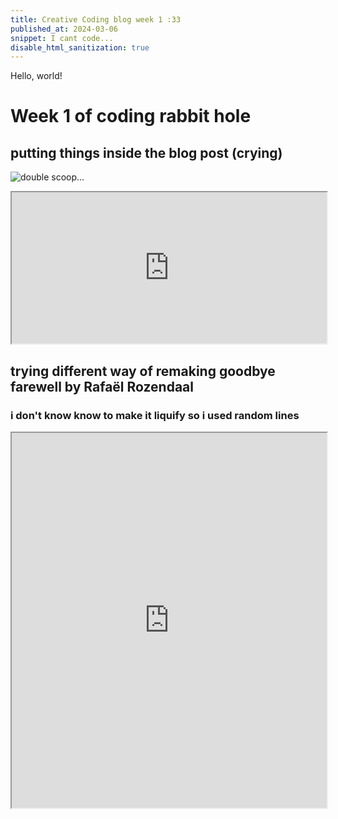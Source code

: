```yaml
---
title: Creative Coding blog week 1 :33
published_at: 2024-03-06
snippet: I cant code...
disable_html_sanitization: true
---
```


Hello, world!

# **Week 1 of coding rabbit hole** 
## putting things inside the blog post (crying)

![double scoop...](/240306_week1/mi.png)

<iframe src="https://editor.p5js.org/NoaLwx/full/IaH4veEs5" width="100%" height="242px"></iframe>


## trying different way of remaking goodbye farewell by Rafaël Rozendaal
### i don't know know to make it liquify so i used random lines
<iframe src="https://editor.p5js.org/NoaLwx/full/m_5UNaLnt" width="100%" height="600"></iframe>
